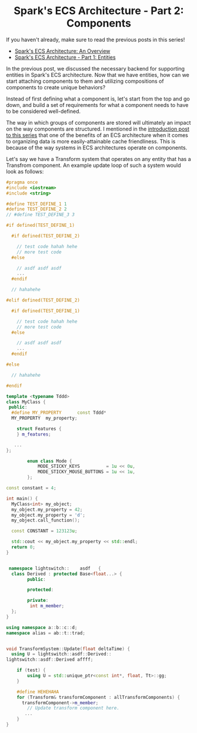 <h1 style="text-align:center;">Spark's ECS Architecture - Part 2: Components</h1>

If you haven't already, make sure to read the previous posts in this series!
 - [Spark's ECS Architecture: An Overview](https://sevanetrebchenko.com/blog/spark-ecs)
 - [Spark's ECS Architecture - Part 1: Entities](https://sevanetrebchenko.com/blog/spark-ecs-part-1)

In the previous post, we discussed the necessary backend for supporting entities in Spark's ECS architecture. Now that we have entities, how can we start attaching components to them and utilizing compositions of components to create unique behaviors? 

Instead of first defining what a component is, let's start from the top and go down, and build a set of requirements for what a component needs to have to be considered well-defined. 

The way in which groups of components are stored will ultimately an impact on the way components are structured. I mentioned in the [introduction post to this series](https://sevanetrebchenko.com/blog/spark-ecs) that one of the benefits of an ECS architecture when it comes to organizing data is more easily-attainable cache friendliness. This is because of the way systems in ECS architectures operate on components. 

Let's say we have a Transform system that operates on any entity that has a Transfrom component. An example update loop of such a system would look as follows:

```cpp added:{1-7} removed:{} modified:{} hidden:{} line-numbers:{enable}
#pragma once
#include <iostream> 
#include <string>

#define TEST_DEFINE_1 1
#define TEST_DEFINE_2 2
// #define TEST_DEFINE_3 3

#if defined(TEST_DEFINE_1)

  #if defined(TEST_DEFINE_2)

    // test code hahah hehe
    // more test code
  #else 

    // asdf asdf asdf 
    ...
  #endif

  // hahahehe

#elif defined(TEST_DEFINE_2)

  #if defined(TEST_DEFINE_1)

    // test code hahah hehe
    // more test code
  #else 

    // asdf asdf asdf 
    ...
  #endif

#else

  // hahahehe

#endif

template <typename Tddd>
class MyClass {
 public:
  #define MY_PROPERTY      const Tddd* 
  MY_PROPERTY  my_property;

    struct Features {
    } m_features;

   ...
};

        enum class Mode {
            MODE_STICKY_KEYS          = 1u << 0u,
            MODE_STICKY_MOUSE_BUTTONS = 1u << 1u,
        };

const constant = 4;

int main() {
  MyClass<int> my_object;
  my_object.my_property = 42;
  my_object.my_property = 'd';
  my_object.call_function();

  const CONSTANT = 123123u;

  std::cout << my_object.my_property << std::endl;
  return 0;
}


 namespace lightswitch::    asdf   {
  class Derived : protected Base<float...> {
        public:

        protected:

        private:
         int m_member;
  };
}

using namespace a::b::c::d;
namespace alias = ab::t::trad;


void TransformSystem::Update(float deltaTime) {
  using U = lightswitch::asdf::Derived::
lightswitch::asdf::Derived affff;

    if (test) {
        using U = std::unique_ptr<const int*, float, Tt>::gg;
    }

    #define HEHEHAHA
    for (Transform& transformComponent : allTransformComponents) {
      transformComponent->m_member;
        // Update transform component here.
       ...
    }
}
```
